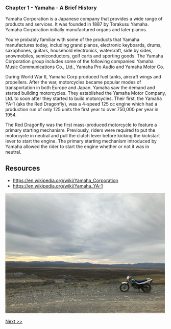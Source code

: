 ### Chapter 1 - Yamaha - A Brief History

Yamaha Corporation is a Japanese company that provides a wide range of products and services. It was founded in 1887 by Torakusu Yamaha. Yamaha Corporation initially manufactured organs and later pianos.

You're probably familiar with some of the products that Yamaha manufactures today, including grand pianos, electronic keyboards, drums, saxophones, guitars, household electronics, watercraft, side by sides, snowmobiles, semiconductors, golf carts and sporting goods. The Yamaha Corporation group includes some of the following companies: Yamaha Music Communications Co., Ltd., Yamaha Pro Audio and Yamaha Motor Co.

During World War II, Yamaha Corp produced fuel tanks, aircraft wings and propellers. After the war, motorcycles became popular modes of transportation in both Europe and Japan. Yamaha saw the demand and started building motorcycles. They established the Yamaha Motor Company, Ltd. to soon after they started to build motorcycles. Their first, the Yamaha YA-1 (aks the Red Dragonfly), was a 4-speed 125 cc engine which had a production run of only 125 units the first year to over 750,000 per year in 1954.

The Red Dragonfly was the first mass-produced motorcycle to feature a primary starting mechanism. Previously, riders were required to put the motorcycle in neutral and pull the clutch lever before kicking the kickstart lever to start the engine. The primary starting mechanism introduced by Yamaha allowed the rider to start the engine whether or not it was in neutral.

## Resources

* https://en.wikipedia.org/wiki/Yamaha_Corporation
* https://en.wikipedia.org/wiki/Yamaha_YA-1

![A TW200 Motorcycle](images/img_0758.jpg)

[Next >>](030-chapter-02.md)
